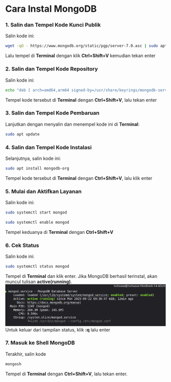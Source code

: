 # Cara Instal MongoDB

### 1. Salin dan Tempel Kode Kunci Publik
Salin kode ini: 
```bash
wget -qO - https://www.mongodb.org/static/pgp/server-7.0.asc | sudo apt-key add - 
``` 
Lalu tempel di **Terminal** dengan klik **Ctrl+Shift+V** kemudian tekan enter


### 2. Salin dan Tempel Kode Repository
Salin kode ini: 
```bash
echo "deb [ arch=amd64,arm64 signed-by=/usr/share/keyrings/mongodb-server-6.0.gpg ] https://repo.mongodb.org/apt/ubuntu jammy/mongodb-org/6.0 multiverse" | sudo tee /etc/apt/sources.list.d/mongodb-org-6.0.list
```
Tempel kode tersebut di **Terminal** dengan **Ctrl+Shift+V**, lalu tekan enter


### 3. Salin dan Tempel Kode Pembaruan
Lanjutkan dengan menyalin dan menempel kode ini di **Terminal**: 
```bash
sudo apt update
```


### 4. Salin dan Tempel Kode Instalasi
Selanjutnya, salin kode ini: 
```bash
sudo apt install mongodb-org
```
Tempel kode tersebut di **Terminal** dengan **Ctrl+Shift+V**, lalu klik enter


### 5. Mulai dan Aktifkan Layanan
Salin kode ini: 
```bash
sudo systemctl start mongod
```
```bash
sudo systemctl enable mongod
```
Tempel keduanya di **Terminal** dengan **Ctrl+Shift+V**


### 6. Cek Status
Salin kode ini: 
```bash
sudo systemctl status mongod
```
Tempel di **Terminal** dan klik enter. Jika MongoDB berhasil terinstal, akan muncul tulisan **active(running)**.
![alt text](../Images/screnshot_12.png)
Untuk keluar dari tampilan status, klik **:q** lalu enter


### 7. Masuk ke Shell MongoDB
Terakhir, salin kode 
```bash
mongosh
```
Tempel di **Terminal** dengan **Ctrl+Shift+V**, lalu tekan enter.
